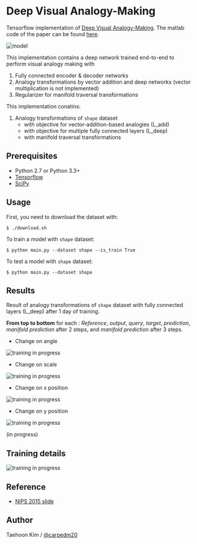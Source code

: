 Deep Visual Analogy-Making
==========================

Tensorflow implementation of [Deep Visual Analogy-Making](http://www-personal.umich.edu/~reedscot/nips2015.pdf). The matlab code of the paper can be found [here](http://www-personal.umich.edu/~reedscot/files/nips2015-analogy.tar.gz).

![model](https://github.com/carpedm20/visual-analogy-tensorflow/raw/83893d866557239a890053b55cb7105ebf54045e/assets/model.png)

This implementation contains a deep network trained end-to-end to perform visual analogy making with

1. Fully connected encoder & decoder networks
2. Analogy transformations by vector addition and deep networks (vector multiplication is not implemented)
3. Regularizer for manifold traversal transformations

This implementation conatins:

1. Analogy transformations of `shape` dataset
    - with objective for vector-addition-based analogies (L_add)
    - with objective for multiple fully connected layers (L_deep)
    - with manifold traversal transformations


Prerequisites
-------------

- Python 2.7 or Python 3.3+
- [Tensorflow](https://www.tensorflow.org/)
- [SciPy](http://www.scipy.org/)


Usage
-----

First, you need to download the dataset with:

    $ ./download.sh

To train a model with `shape` dataset:

    $ python main.py --dataset shape --is_train True

To test a model with `shape` dataset:

    $ python main.py --dataset shape 


Results
-------

Result of analogy transformations of `shape` dataset with fully connected layers (L_deep) after 1 day of training.

**From top to bottom** for each : *Reference*, *output*, *query*, *target*, *prediction*, *manifold prediction* after 2 steps, and *manifold prediction* after 3 steps.

- Change on angle

![training in progress](./assets/rotate_160215.png)

- Change on scale

![training in progress](./assets/scale_160215.png)

- Change on x position

![training in progress](./assets/xpos_160215.png)

- Change on y position

![training in progress](./assets/ypos_160215.png)


(in progress)



Training details
----------------

![training in progress](./assets/loss_160215.png)



Reference
---------

- [NIPS 2015 slide](http://www-personal.umich.edu/~reedscot/files/nips2015-analogy-slides.pptx)


Author
------

Taehoon Kim / [@carpedm20](http://carpedm20.github.io/)
